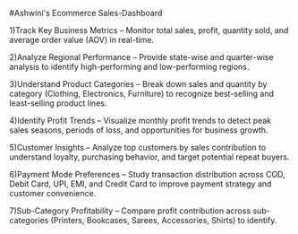 #Ashwini's Ecommerce Sales-Dashboard

1)Track Key Business Metrics – Monitor total sales, profit, quantity sold, and average order value (AOV) in real-time.

2)Analyze Regional Performance – Provide state-wise and quarter-wise analysis to identify high-performing and low-performing regions.

3)Understand Product Categories – Break down sales and quantity by category (Clothing, Electronics, Furniture) to recognize best-selling and least-selling product lines.

4)Identify Profit Trends – Visualize monthly profit trends to detect peak sales seasons, periods of loss, and opportunities for business growth.

5)Customer Insights – Analyze top customers by sales contribution to understand loyalty, purchasing behavior, and target potential repeat buyers.

6)Payment Mode Preferences – Study transaction distribution across COD, Debit Card, UPI, EMI, and Credit Card to improve payment strategy and customer convenience.

7)Sub-Category Profitability – Compare profit contribution across sub-categories (Printers, Bookcases, Sarees, Accessories, Shirts) to identify.

